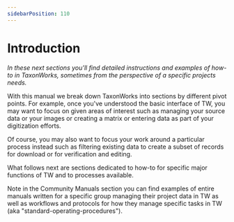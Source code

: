 ```yaml
---
sidebarPosition: 110
---
```


# Introduction 


_In these next sections you'll find detailed instructions and examples of how-to in TaxonWorks, sometimes from the perspective of a specific projects needs._

With this manual we break down TaxonWorks into sections by different pivot points. For example, once you've understood the basic interface of TW, you may want to focus on given areas of interest such as managing your source data or your images or creating a matrix or entering data as part of your digitization efforts.

Of course, you may also want to focus your work around a particular process instead such as filtering existing data to create a subset of records for download or for verification and editing.

What follows next are sections dedicated to how-to for specific major functions of TW and to processes available.

Note in the Community Manuals section you can find examples of entire manuals written for a specific group managing their project data in TW as well as workflows and protocols for how they manage specific tasks in TW (aka "standard-operating-procedures").